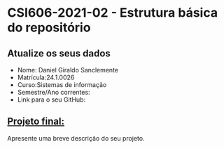 # **CSI606-2021-02 - Estrutura básica do repositório**

## Atualize os seus dados

- Nome: Daniel Giraldo Sanclemente 
- Matrícula:24.1.0026
- Curso:Sistemas de informação
- Semestre/Ano correntes:
- Link para o seu GitHub:

## [Projeto final:](./Projeto/README.md)

Apresente uma breve descrição do seu projeto.
